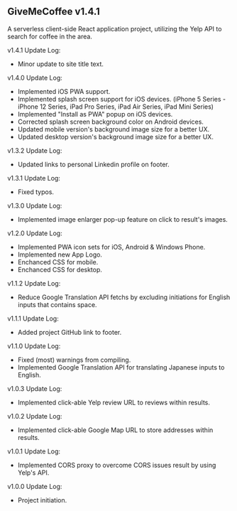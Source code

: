 ## GiveMeCoffee v1.4.1

A serverless client-side React application project, utilizing the Yelp API to search for coffee in the area.

v1.4.1 Update Log:

- Minor update to site title text.

v1.4.0 Update Log:

- Implemented iOS PWA support.
- Implemented splash screen support for iOS devices. (iPhone 5 Series - iPhone 12 Series, iPad Pro Series, iPad Air Series, iPad Mini Series)
- Implemented "Install as PWA" popup on iOS devices.
- Corrected splash screen background color on Android devices.
- Updated mobile version's background image size for a better UX.
- Updated desktop version's background image size for a better UX.

v1.3.2 Update Log:

- Updated links to personal Linkedin profile on footer.

v1.3.1 Update Log:

- Fixed typos.

v1.3.0 Update Log:

- Implemented image enlarger pop-up feature on click to result's images.

v1.2.0 Update Log:

- Implemented PWA icon sets for iOS, Android & Windows Phone.
- Implemented new App Logo.
- Enchanced CSS for mobile.
- Enchanced CSS for desktop.

v1.1.2 Update Log:

- Reduce Google Translation API fetchs by excluding initiations for English inputs that contains space.

v1.1.1 Update Log:

- Added project GitHub link to footer.

v1.1.0 Update Log:

- Fixed (most) warnings from compiling.
- Implemented Google Translation API for translating Japanese inputs to English.

v1.0.3 Update Log:

- Implemented click-able Yelp review URL to reviews within results.

v1.0.2 Update Log:

- Implemented click-able Google Map URL to store addresses within results.

v1.0.1 Update Log:

- Implemented CORS proxy to overcome CORS issues result by using Yelp's API.

v1.0.0 Update Log:

- Project initiation.
